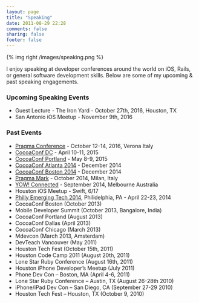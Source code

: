 ```yaml
---
layout: page
title: "Speaking"
date: 2011-08-29 22:28
comments: false
sharing: false
footer: false
---
```


{% img right /images/speaking.png %}

I enjoy speaking at developer conferences around the world on iOS, Rails, or general software development skills. Below are some of my upcoming & past speaking engagements.

### Upcoming Speaking Events

* Guest Lecture - The Iron Yard - October 27th, 2016, Houston, TX
* San Antonio iOS Meetup - November 9th, 2016

### Past Events

* [Pragma Conference](http://pragmaconference.com) - October 12-14, 2016, Verona Italy
* [CocoaConf DC](http://cocoaconf.com/dc-2015/home) - April 10-11, 2015
* [CocoaConf Portland](http://cocoaconf.com/portland-2015/home) - May 8-9, 2015
* [CocoaConf Atlanta 2014](http://cocoaconf.com/atlanta-2014/home) - December 2014
* [CocoaConf Boston 2014](http://cocoaconf.com/boston-2014/home) - December 2014
* [Pragma Mark](http://pragmamark.org/events/pragma-conference-2014/) - October 2014, Milan, Italy
* [YOW! Connected](http://connected.yowconference.com.au) - September 2014, Melbourne Australia
* Houston iOS Meetup - Swift, 6/17
* [Philly Emerging Tech 2014](http://phillyemergingtech.com/2014), Philidelphia, PA - April 22-23, 2014
* CocoaConf Boston (October 2013)
* Mobile Developer Summit (October 2013, Bangalore, India)
* CocoaConf Portland (August 2013)
* CocoaConf Dallas (April 2013)
* CocoaConf Chicago (March 2013)
* Mdevcon (March 2013, Amsterdam)
* DevTeach Vancouver (May 2011)
* Houston Tech Fest (October 15th, 2011)
* Houston Code Camp 2011 (August 20th, 2011)
* Lone Star Ruby Conference (August 16th, 2011)
* Houston iPhone Developer’s Meetup (July 2011)
* Phone Dev Con – Boston, MA (April 4-6, 2011)
* Lone Star Ruby Conference – Austin, TX (August 26-28th 2010)
* iPhone/iPad Dev Con – San Diego, CA (September 27-29 2010)
* Houston Tech Fest – Houston, TX (October 9, 2010)
